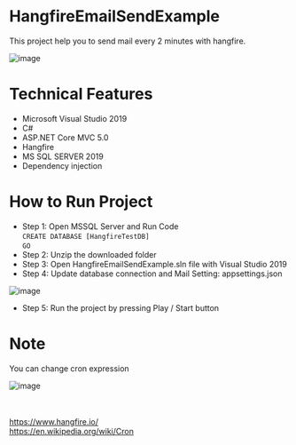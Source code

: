 # HangfireEmailSendExample
This project help you to send mail every 2 minutes with hangfire.

![image](https://user-images.githubusercontent.com/4595323/129960689-cacc97a9-ee72-4e4e-b165-9e96153ab62f.png)

# Technical Features
- Microsoft Visual Studio 2019
- C#
- ASP.NET Core MVC 5.0 
- Hangfire 
- MS SQL SERVER 2019
- Dependency injection

# How to Run Project
- Step 1: Open MSSQL Server and Run Code <br>
`CREATE DATABASE [HangfireTestDB]`<br>
`GO`
- Step 2: Unzip the downloaded folder
- Step 3: Open HangfireEmailSendExample.sln file with Visual Studio 2019
- Step 4: Update database connection and Mail Setting: appsettings.json

![image](https://user-images.githubusercontent.com/4595323/129962852-fd057365-7201-4475-9adf-5ce274c3f687.png)

- Step 5: Run the project by pressing Play / Start button

# Note
You can change cron expression<br>

![image](https://user-images.githubusercontent.com/4595323/129963447-4a1a0f0e-2388-4564-b491-1408e751f729.png)

<br><br>
https://www.hangfire.io/<br>
https://en.wikipedia.org/wiki/Cron

